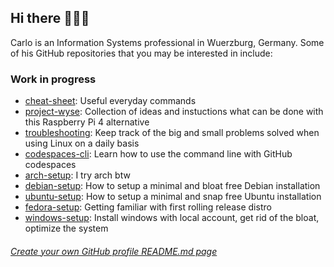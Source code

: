 ## Hi there 👋👋👋

Carlo is an Information Systems professional in Wuerzburg, Germany. Some of his GitHub repositories that you may be interested in include:

### Work in progress

- [cheat-sheet](https://github.com/dengdenglele/cheat-sheet): Useful everyday commands 
- [project-wyse](https://github.com/dengdenglele/project-wyse): Collection of ideas and instuctions what can be done with this Raspberry Pi 4 alternative
- [troubleshooting](https://github.com/dengdenglele/troubleshooting): Keep track of the big and small problems solved when using Linux on a daily basis
- [codespaces-cli](https://github.com/dengdenglele/codespaces-cli): Learn how to use the command line with GitHub codespaces
- [arch-setup](https://github.com/dengdenglele/arch-setup): I try arch btw
- [debian-setup](https://github.com/dengdenglele/debian-setup): How to setup a minimal and bloat free Debian installation
- [ubuntu-setup](https://github.com/dengdenglele/ubuntu-setup): How to setup a minimal and snap free Ubuntu installation
- [fedora-setup](https://github.com/dengdenglele/fedora-setup): Getting familiar with first rolling release distro 
- [windows-setup](https://github.com/dengdenglele/windows-setup): Install windows with local account, get rid of the bloat, optimize the system


<!--
**dengdenglele/dengdenglele** is a ✨ _special_ ✨ repository because its `README.md` (this file) appears on your GitHub profile.

Here are some ideas to get you started:

- 🔭 I’m currently working on ...
- 🌱 I’m currently learning ...
- 👯 I’m looking to collaborate on ...
- 🤔 I’m looking for help with ...
- 💬 Ask me about ...
- 📫 How to reach me: ...
- 😄 Pronouns: ...
- ⚡ Fun fact: ...
-->


###### [Create your own GitHub profile README.md page](https://docs.github.com/en/account-and-profile/setting-up-and-managing-your-github-profile/customizing-your-profile/managing-your-profile-readme)
